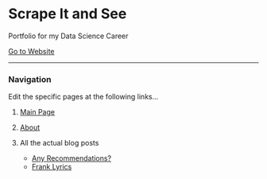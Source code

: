 # Scrape It and See

Portfolio for my Data Science Career

[Go to Website](https://scrapeitandsee.github.io)

-----

### Navigation

Edit the specific pages at the following links...

1. [Main Page](https://github.com/ScrapeItAndSee/ScrapeItAndSee.github.io/blob/main/index.html)

2. [About](https://github.com/ScrapeItAndSee/ScrapeItAndSee.github.io/blob/main/about.html)

3. All the actual blog posts
    - [Any Recommendations?](https://github.com/ScrapeItAndSee/ScrapeItAndSee.github.io/blob/main/anyrec.html)
    - [Frank Lyrics](https://github.com/ScrapeItAndSee/ScrapeItAndSee.github.io/blob/main/frank.html)
